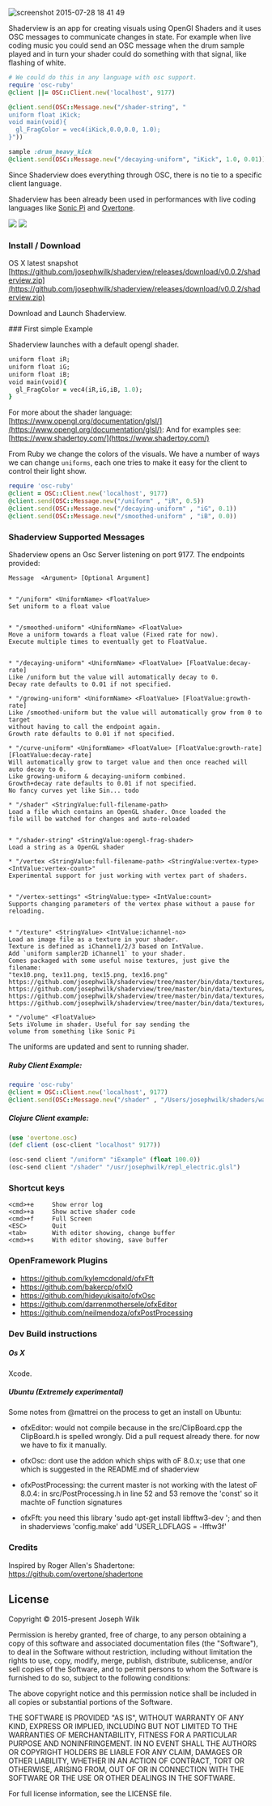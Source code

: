 ![screenshot 2015-07-28 18 41 49](https://cloud.githubusercontent.com/assets/9792/8938008/2bacab68-355c-11e5-899a-dcd90928be12.png)

Shaderview is an app for creating visuals using OpenGl Shaders and it uses OSC messages to communicate changes in state. For example when live coding music you could send an OSC message when the drum sample played and in turn your shader could do something with that signal, like flashing of white.

```ruby
# We could do this in any language with osc support.
require 'osc-ruby'
@client ||= OSC::Client.new('localhost', 9177)

@client.send(OSC::Message.new("/shader-string", "
uniform float iKick;
void main(void){
  gl_FragColor = vec4(iKick,0.0,0.0, 1.0);
}"))

sample :drum_heavy_kick
@client.send(OSC::Message.new("/decaying-uniform", "iKick", 1.0, 0.01))
```

Since Shaderview does everything through OSC, there is no tie to a specific client language.

Shaderview has been already been used in performances with live coding languages like [Sonic Pi](http://sonic-pi.net/) and [Overtone](https://github.com/overtone/overtone).

![](https://pbs.twimg.com/media/CLVUhFjWwAE7dJP.png:small)
![](https://cloud.githubusercontent.com/assets/9792/10560237/e33c79a6-7504-11e5-9695-2e21c47ebeec.png)

### Install / Download

OS X latest snapshot [https://github.com/josephwilk/shaderview/releases/download/v0.0.2/shaderview.zip](https://github.com/josephwilk/shaderview/releases/download/v0.0.2/shaderview.zip)

Download and Launch Shaderview.

### First simple Example

Shaderview launches with a default opengl shader.

```ruby
uniform float iR;
uniform float iG;
uniform float iB;
void main(void){
  gl_FragColor = vec4(iR,iG,iB, 1.0);
}
```

For more about the shader language: [https://www.opengl.org/documentation/glsl/](https://www.opengl.org/documentation/glsl/):
And for examples see: [https://www.shadertoy.com/](https://www.shadertoy.com/)

From Ruby we change the colors of the visuals. We have a number of ways we can change `uniforms`, each one tries to make it easy for the client to control their light show.

```ruby
require 'osc-ruby'
@client = OSC::Client.new('localhost', 9177)
@client.send(OSC::Message.new("/uniform" , "iR", 0.5))
@client.send(OSC::Message.new("/decaying-uniform" , "iG", 0.1))
@client.send(OSC::Message.new("/smoothed-uniform" , "iB", 0.0))
```

### Shaderview Supported Messages

Shaderview opens an Osc Server listening on port 9177.
The endpoints provided:

```
Message  <Argument> [Optional Argument]


* "/uniform" <UniformName> <FloatValue>
Set uniform to a float value


* "/smoothed-uniform" <UniformName> <FloatValue>
Move a uniform towards a float value (Fixed rate for now).
Execute multiple times to eventually get to FloatValue.


* "/decaying-uniform" <UniformName> <FloatValue> [FloatValue:decay-rate]
Like /uniform but the value will automatically decay to 0.
Decay rate defaults to 0.01 if not specified.

* "/growing-uniform" <UniformName> <FloatValue> [FloatValue:growth-rate]
Like /smoothed-uniform but the value will automatically grow from 0 to target
without having to call the endpoint again.
Growth rate defaults to 0.01 if not specified.

* "/curve-uniform" <UniformName> <FloatValue> [FloatValue:growth-rate] [FloatValue:decay-rate]
Will automatically grow to target value and then once reached will auto decay to 0.
Like growing-uniform & decaying-uniform combined.
Growth+decay rate defaults to 0.01 if not specified.
No fancy curves yet like Sin... todo

* "/shader" <StringValue:full-filename-path>
Load a file which contains an OpenGL shader. Once loaded the
file will be watched for changes and auto-reloaded


* "/shader-string" <StringValue:opengl-frag-shader>
Load a string as a OpenGL shader

* "/vertex <StringValue:full-filename-path> <StringValue:vertex-type> <IntValue:vertex-count>"
Experimental support for just working with vertex part of shaders.


* "/vertex-settings" <StringValue:type> <IntValue:count>
Supports changing parameters of the vertex phase without a pause for reloading.


* "/texture" <StringValue> <IntValue:ichannel-no>
Load an image file as a texture in your shader.
Texture is defined as iChannel1/2/3 based on IntValue.
Add `uniform sampler2D iChannel1` to your shader.
Comes packaged with some useful noise textures, just give the filename:
"tex10.png, tex11.png, tex15.png, tex16.png"
https://github.com/josephwilk/shaderview/tree/master/bin/data/textures/tex10.png
https://github.com/josephwilk/shaderview/tree/master/bin/data/textures/tex11.png
https://github.com/josephwilk/shaderview/tree/master/bin/data/textures/tex15.png
https://github.com/josephwilk/shaderview/tree/master/bin/data/textures/tex16.png

* "/volume" <FloatValue>
Sets iVolume in shader. Useful for say sending the
volume from something like Sonic Pi
```

The uniforms are updated and sent to running shader.

##### Ruby Client Example:
```ruby
require 'osc-ruby'
@client = OSC::Client.new('localhost', 9177)
@client.send(OSC::Message.new("/shader" , "/Users/josephwilk/shaders/wave.glsl"))
```

##### Clojure Client example:
```clojure
(use 'overtone.osc)
(def client (osc-client "localhost" 9177))

(osc-send client "/uniform" "iExample" (float 100.0))
(osc-send client "/shader" "/usr/josephwilk/repl_electric.glsl")
```

### Shortcut keys

```
<cmd>+e     Show error log
<cmd>+a     Show active shader code
<cmd>+f     Full Screen
<ESC>       Quit
<tab>       With editor showing, change buffer
<cmd>+s     With editor showing, save buffer
```

### OpenFramework Plugins

* https://github.com/kylemcdonald/ofxFft
* https://github.com/bakercp/ofxIO
* https://github.com/hideyukisaito/ofxOsc
* https://github.com/darrenmothersele/ofxEditor
* https://github.com/neilmendoza/ofxPostProcessing

### Dev Build instructions

##### Os X

Xcode.

##### Ubuntu (Extremely experimental)

Some notes from @mattrei on the process to get an install on Ubuntu:

* ofxEditor: would not compile because in the src/ClipBoard.cpp the ClipBoard.h is spelled wrongly. Did a pull request already there. for now we have to fix it manually.

* ofxOsc: dont use the addon which ships with oF 8.0.x; use that one which is suggested in the README.md of shaderview

* ofxPostProcessing: the current master is not working with the latest oF 8.0.4: in src/PostProcessing.h in line 52 and 53 remove the 'const' so it machte oF function signatures

* ofxFft: you need this library 'sudo apt-get install libfftw3-dev '; and then in shaderviews 'config.make' add 'USER_LDFLAGS = -lfftw3f'

### Credits

Inspired by Roger Allen's Shadertone: https://github.com/overtone/shadertone

## License

Copyright © 2015-present Joseph Wilk

Permission is hereby granted, free of charge, to any person obtaining a copy of this software and associated documentation files (the "Software"), to deal in the Software without restriction, including without limitation the rights to use, copy, modify, merge, publish, distribute, sublicense, and/or sell copies of the Software, and to permit persons to whom the Software is furnished to do so, subject to the following conditions:

The above copyright notice and this permission notice shall be included in all copies or substantial portions of the Software.

THE SOFTWARE IS PROVIDED "AS IS", WITHOUT WARRANTY OF ANY KIND, EXPRESS OR IMPLIED, INCLUDING BUT NOT LIMITED TO THE WARRANTIES OF MERCHANTABILITY, FITNESS FOR A PARTICULAR PURPOSE AND NONINFRINGEMENT. IN NO EVENT SHALL THE AUTHORS OR COPYRIGHT HOLDERS BE LIABLE FOR ANY CLAIM, DAMAGES OR OTHER LIABILITY, WHETHER IN AN ACTION OF CONTRACT, TORT OR OTHERWISE, ARISING FROM, OUT OF OR IN CONNECTION WITH THE SOFTWARE OR THE USE OR OTHER DEALINGS IN THE SOFTWARE.

For full license information, see the LICENSE file.
